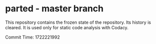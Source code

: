 # parted - master branch

This repository contains the frozen state of the repository.
Its history is cleared. It is used only for static code
analysis with Codacy.

Commit Time: 1722221992